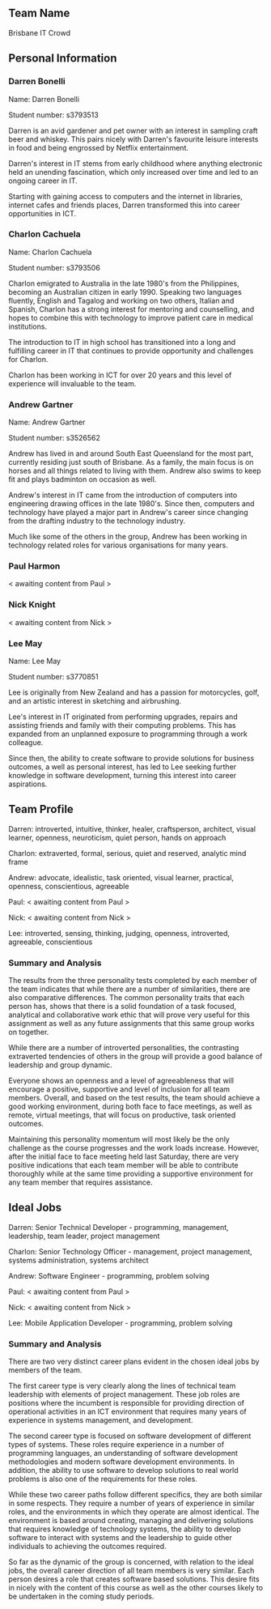 ## Team Name

Brisbane IT Crowd

## Personal Information

### Darren Bonelli

Name: Darren Bonelli

Student number: s3793513

Darren is an avid gardener and pet owner with an interest in sampling craft beer and whiskey. This pairs nicely with Darren's favourite leisure interests in food and being engrossed by Netflix entertainment.

Darren's interest in IT stems from early childhood where anything electronic held an unending fascination, which only increased over time and led to an ongoing career in IT.

Starting with gaining access to computers and the internet in libraries, internet cafes and friends places, Darren transformed this into career opportunities in ICT.

### Charlon Cachuela

Name: Charlon Cachuela

Student number: s3793506

Charlon emigrated to Australia in the late 1980's from the Philippines, becoming an Australian citizen in early 1990. Speaking two languages fluently, English and Tagalog and working on two others, Italian and Spanish, Charlon has a strong interest for mentoring and counselling, and hopes to combine this with technology to improve patient care in medical institutions.

The introduction to IT in high school has transitioned into a long and fulfilling career in IT that continues to provide opportunity and challenges for Charlon.

Charlon has been working in ICT for over 20 years and this level of experience will invaluable to the team.

### Andrew Gartner

Name: Andrew Gartner

Student number: s3526562

Andrew has lived in and around South East Queensland for the most part, currently residing just south of Brisbane. As a family, the main focus is on horses and all things related to living with them. Andrew also swims to keep fit and plays badminton on occasion as well.

Andrew's interest in IT came from the introduction of computers into engineering drawing offices in the late 1980's. Since then, computers and technology have played a major part in Andrew's career since changing from the drafting industry to the technology industry.

Much like some of the others in the group, Andrew has been working in technology related roles for various organisations for many years.

### Paul Harmon

< awaiting content from Paul >

### Nick Knight

< awaiting content from Nick >

### Lee May

Name: Lee May

Student number: s3770851

Lee is originally from New Zealand and has a passion for motorcycles, golf, and  an artistic interest in sketching and airbrushing.

Lee's interest in IT originated from performing upgrades, repairs and assisting friends and family with their computing problems. This has expanded from an unplanned exposure to programming through a work colleague.

Since then, the ability to create software to provide solutions for business outcomes, a well as personal interest, has led to Lee seeking further knowledge in software development, turning this interest into career aspirations.

## Team Profile

Darren: introverted, intuitive, thinker, healer, craftsperson, architect, visual learner, openness, neuroticism, quiet person, hands on approach

Charlon: extraverted, formal, serious, quiet and reserved, analytic mind frame

Andrew: advocate, idealistic, task oriented, visual learner, practical, openness, conscientious, agreeable

Paul: < awaiting content from Paul >

Nick: < awaiting content from Nick >

Lee: introverted, sensing, thinking, judging, openness, introverted, agreeable, conscientious

### Summary and Analysis

The results from the three personality tests completed by each member of the team indicates that while there are a number of similarities, there are also comparative differences. The common personality traits that each person has, shows that there is a solid foundation of a task focused, analytical and collaborative work ethic that will prove very useful for this assignment as well as any future assignments that this same group works on together.

While there are a number of introverted personalities, the contrasting extraverted tendencies of others in the group will provide a good balance of leadership and group dynamic.

Everyone shows an openness and a level of agreeableness that will encourage a positive, supportive and level of inclusion for all team members. Overall, and based on the test results, the team should achieve a good working environment, during both face to face meetings, as well as remote, virtual meetings, that will focus on productive, task oriented outcomes.

Maintaining this personality momentum will most likely be the only challenge as the course progresses and the work loads increase. However, after the initial face to face meeting held last Saturday, there are very positive indications that each team member will be able to contribute thoroughly while at the same time providing a supportive environment for any team member that requires assistance.

## Ideal Jobs

Darren: Senior Technical Developer - programming, management, leadership, team leader, project management

Charlon: Senior Technology Officer - management, project management, systems administration, systems architect

Andrew: Software Engineer - programming, problem solving

Paul: < awaiting content from Paul >

Nick: < awaiting content from Nick >

Lee: Mobile Application Developer - programming, problem solving

### Summary and Analysis

There are two very distinct career plans evident in the chosen ideal jobs by members of the team.

The first career type is very clearly along the lines of technical team leadership with elements of project management. These job roles are positions where the incumbent is responsible for providing direction of operational activities in an ICT environment that requires many years of experience in systems management, and development.

The second career type is focused on software development of different types of systems. These roles require experience in a number of programming languages, an understanding of software development methodologies and modern software development environments. In addition, the ability to use software to develop solutions to real world problems is also one of the requirements for these roles.

While these two career paths follow different specifics, they are both similar in some respects. They require a number of years of experience in similar roles, and the environments in which they operate are almost identical. The environment is based around creating, managing and delivering solutions that requires knowledge of technology systems, the ability to develop software to interact with systems and the leadership to guide other individuals to achieving the outcomes required.

So far as the dynamic of the group is concerned, with relation to the ideal jobs, the overall career direction of all team members is very similar. Each person desires a role that creates software based solutions. This desire fits in nicely with the content of this course as well as the other courses likely to be undertaken in the coming study periods.
